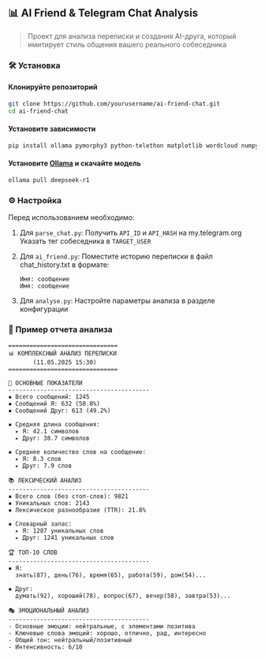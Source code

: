 ## 📊 AI Friend & Telegram Chat Analysis

> Проект для анализа переписки и создания AI-друга, который имитирует стиль общения вашего реального собеседника

### 🛠️ Установка

#### Клонируйте репозиторий

```bash
git clone https://github.com/yourusername/ai-friend-chat.git
cd ai-friend-chat
```

#### Установите зависимости

```bash
pip install ollama pymorphy3 python-telethon matplotlib wordcloud numpy
```

#### Установите [Ollama](https://ollama.ai/) и скачайте модель

```bash
ollama pull deepseek-r1
```

### ⚙️ Настройка
Перед использованием необходимо:

1. Для `parse_chat.py`:
    Получить `API_ID` и `API_HASH` на my.telegram.org
    Указать тег собеседника в `TARGET_USER`

2. Для `ai_friend.py`:
    Поместите историю переписки в файл chat_history.txt в формате:

    ```
    Имя: сообщение  
    Имя: сообщение
    ```

3. Для `analyse.py`:
    Настройте параметры анализа в разделе конфигурации

### 📄 Пример отчета анализа

```
===============================
📊 КОМПЛЕКСНЫЙ АНАЛИЗ ПЕРЕПИСКИ
       (11.05.2025 15:30)
===============================

📌 ОСНОВНЫЕ ПОКАЗАТЕЛИ
----------------------------------------
▪ Всего сообщений: 1245
▪ Сообщений Я: 632 (50.8%)
▪ Сообщений Друг: 613 (49.2%)

▪ Средняя длина сообщения:
  ▸ Я: 42.1 символов
  ▸ Друг: 38.7 символов

▪ Среднее количество слов на сообщение:
  ▸ Я: 8.3 слов
  ▸ Друг: 7.9 слов

📚 ЛЕКСИЧЕСКИЙ АНАЛИЗ
----------------------------------------
▪ Всего слов (без стоп-слов): 9821
▪ Уникальных слов: 2143
▪ Лексическое разнообразие (TTR): 21.8%

▪ Словарный запас:
  ▸ Я: 1287 уникальных слов
  ▸ Друг: 1241 уникальных слов

🏆 ТОП-10 СЛОВ
----------------------------------------
▪ Я:
  знать(87), день(76), время(65), работа(59), дом(54)...

▪ Друг:
  думать(92), хороший(78), вопрос(67), вечер(58), завтра(53)...

🎭 ЭМОЦИОНАЛЬНЫЙ АНАЛИЗ
----------------------------------------
- Основные эмоции: нейтральные, с элементами позитива
- Ключевые слова эмоций: хорошо, отлично, рад, интересно
- Общий тон: нейтральный/позитивный
- Интенсивность: 6/10
```
